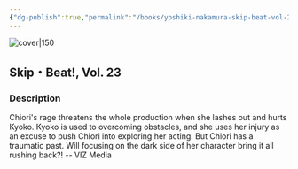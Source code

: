 ```yaml
---
{"dg-publish":true,"permalink":"/books/yoshiki-nakamura-skip-beat-vol-23/","title":"\"Skip・Beat!, Vol. 23\"","tags":["manga","romance"]}
---
```




![cover|150](http://books.google.com/books/content?id=Bw5UAgAAQBAJ&printsec=frontcover&img=1&zoom=1&source=gbs_api)

## Skip・Beat!, Vol. 23

### Description

Chiori's rage threatens the whole production when she lashes out and hurts Kyoko. Kyoko is used to overcoming obstacles, and she uses her injury as an excuse to push Chiori into exploring her acting. But Chiori has a traumatic past. Will focusing on the dark side of her character bring it all rushing back?! -- VIZ Media
```